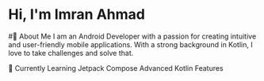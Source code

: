 # Hi, I'm Imran Ahmad 
#🚀 About Me
I am an Android Developer with a passion for creating intuitive and user-friendly mobile applications. With a strong background in Kotlin,
I love to take challenges and solve that.

🌱 Currently Learning
Jetpack Compose
Advanced Kotlin Features
